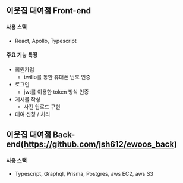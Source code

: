 ## 이웃집 대여점 Front-end
#### 사용 스택
* React, Apollo, Typescript
#### 주요 기능 특징
* 회원가입
  - twilio를 통한 휴대폰 번호 인증
* 로그인
  - jwt를 이용한 token 방식 인증
* 게시물 작성
  - 사진 업로드 구현
* 대여 신청 / 처리 



## 이웃집 대여점 Back-end(https://github.com/jsh612/ewoos_back)
#### 사용 스택
* Typescript, Graphql, Prisma, Postgres, aws EC2, aws S3

